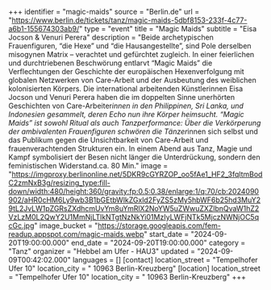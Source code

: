 +++
identifier = "magic-maids"
source = "Berlin.de"
url = "https://www.berlin.de/tickets/tanz/magic-maids-5dbf8153-233f-4c77-a6b1-155674303ab9/"
type = "event"
title = "Magic Maids"
subtitle = "Eisa Jocson & Venuri Perera"
description = "Beide archetypischen Frauenfiguren, “die Hexe” und “die Hausangestellte”, sind Pole derselben misogynen Matrix – verachtet und gefürchtet zugleich. In einer feierlichen und durchtriebenen Beschwörung entlarvt “Magic Maids” die Verflechtungen der Geschichte der europäischen Hexenverfolgung mit globalen Netzwerken von Care-Arbeit und der Ausbeutung des weiblichen kolonisierten Körpers. Die international arbeitenden Künstlerinnen Eisa Jocson und Venuri Perera haben die im doppelten Sinne unerhörten Geschichten von Care-Arbeiter*innen in den Philippinen, Sri Lanka, und Indonesien gesammelt, deren Echo nun ihre Körper heimsucht. “Magic Maids” ist sowohl Ritual als auch Tanzperformance: Über die Verkörperung der ambivalenten Frauenfiguren schwören die Tänzer*innen sich selbst und das Publikum gegen die Unsichtbarkeit von Care-Arbeit und frauenverachtenden Strukturen ein. In einem Abend aus Tanz, Magie und Kampf symbolisiert der Besen nicht länger die Unterdrückung, sondern den feministischen Widerstand.ca. 80 Min."
image = "https://imgproxy.berlinonline.net/5DKR9cGYRZOP_oo5fAe1_HF2_3fqltmBodC2zmNxB3g/resizing_type:fill-down/width:480/height:360/gravity:fp:0.5:0.38/enlarge:1/q:70/cb:2024090902/aHR0cHM6Ly9wb3B1bGEtbWlkZGxld2FyZS5zMy5hbWF6b25hd3MuY29tL2JvLW1pZGRsZXdhcmUvYm8uYmRlX2NoYW5uZWwuZXZlbnQvaW1hZ2VzLzM0L2QwY2U1MmNjLTlkNTgtNzNkYi01MzIyLWFjNTk5MjczNWNjOC5qcGc.jpg"
image_bucket = "https://storage.googleapis.com/fem-readup.appspot.com/magic-maids.webp"
start_date = "2024-09-20T19:00:00.000"
end_date = "2024-09-20T19:00:00.000"
category = "Tanz"
organizer = "Hebbel am Ufer - HAU3"
updated = "2024-09-09T00:42:02.000"
languages = []
[contact]
location_street = "Tempelhofer Ufer 10"
location_city = " 10963 Berlin-Kreuzberg"
[location]
location_street = "Tempelhofer Ufer 10"
location_city = " 10963 Berlin-Kreuzberg"
+++